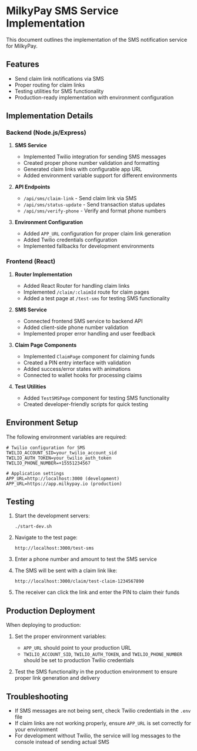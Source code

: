 # MilkyPay SMS Service Implementation

This document outlines the implementation of the SMS notification service for MilkyPay.

## Features

- Send claim link notifications via SMS
- Proper routing for claim links
- Testing utilities for SMS functionality
- Production-ready implementation with environment configuration

## Implementation Details

### Backend (Node.js/Express)

1. **SMS Service**
   - Implemented Twilio integration for sending SMS messages
   - Created proper phone number validation and formatting
   - Generated claim links with configurable app URL
   - Added environment variable support for different environments

2. **API Endpoints**
   - `/api/sms/claim-link` - Send claim link via SMS
   - `/api/sms/status-update` - Send transaction status updates
   - `/api/sms/verify-phone` - Verify and format phone numbers

3. **Environment Configuration**
   - Added `APP_URL` configuration for proper claim link generation
   - Added Twilio credentials configuration
   - Implemented fallbacks for development environments

### Frontend (React)

1. **Router Implementation**
   - Added React Router for handling claim links
   - Implemented `/claim/:claimId` route for claim pages
   - Added a test page at `/test-sms` for testing SMS functionality

2. **SMS Service**
   - Connected frontend SMS service to backend API
   - Added client-side phone number validation
   - Implemented proper error handling and user feedback

3. **Claim Page Components**
   - Implemented `ClaimPage` component for claiming funds
   - Created a PIN entry interface with validation
   - Added success/error states with animations
   - Connected to wallet hooks for processing claims

4. **Test Utilities**
   - Added `TestSMSPage` component for testing SMS functionality
   - Created developer-friendly scripts for quick testing

## Environment Setup

The following environment variables are required:

```
# Twilio configuration for SMS
TWILIO_ACCOUNT_SID=your_twilio_account_sid
TWILIO_AUTH_TOKEN=your_twilio_auth_token
TWILIO_PHONE_NUMBER=+15551234567

# Application settings
APP_URL=http://localhost:3000 (development)
APP_URL=https://app.milkypay.io (production)
```

## Testing

1. Start the development servers:
   ```
   ./start-dev.sh
   ```

2. Navigate to the test page:
   ```
   http://localhost:3000/test-sms
   ```

3. Enter a phone number and amount to test the SMS service

4. The SMS will be sent with a claim link like:
   ```
   http://localhost:3000/claim/test-claim-1234567890
   ```

5. The receiver can click the link and enter the PIN to claim their funds

## Production Deployment

When deploying to production:

1. Set the proper environment variables:
   - `APP_URL` should point to your production URL
   - `TWILIO_ACCOUNT_SID`, `TWILIO_AUTH_TOKEN`, and `TWILIO_PHONE_NUMBER` should be set to production Twilio credentials

2. Test the SMS functionality in the production environment to ensure proper link generation and delivery

## Troubleshooting

- If SMS messages are not being sent, check Twilio credentials in the `.env` file
- If claim links are not working properly, ensure `APP_URL` is set correctly for your environment
- For development without Twilio, the service will log messages to the console instead of sending actual SMS
